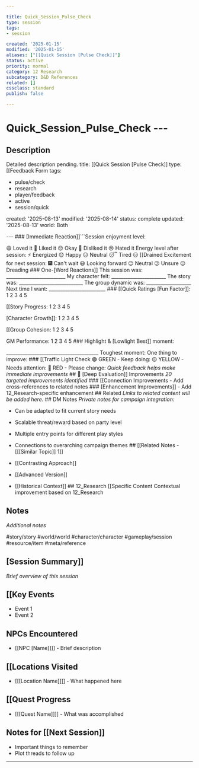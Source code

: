 ```yaml
---

title: Quick_Session_Pulse_Check
type: session
tags:
- session

created: '2025-01-15'
modified: '2025-01-15'
aliases: ["[[Quick Session [Pulse Check]]"]
status: active
priority: normal
category: 12 Research
subcategory: D&D References
related: []
cssclass: standard
publish: false

---
```


 # Quick_Session_Pulse_Check ---

## Description

Detailed description pending.
title: [[Quick Session [Pulse Check]]
type: [[Feedback Form
tags:
- pulse/check
- research
- player/feedback
- active
- session/quick

created: '2025-08-13'
modified: '2025-08-14'
status: complete
updated: '2025-08-13'
world: Both

--- ### [Immediate Reaction]]```Session enjoyment level:

😄 Loved it 🙂 Liked it 😐 Okay 🙁 Disliked it 😢 Hated it Energy level after session:
⚡ Energized 😊 Happy 😐 Neutral 😴 Tired 😑 [[Drained Excitement for next session:
🎆 Can't wait 😃 Looking forward 😐 Neutral 😕 Unsure 😒 Dreading ### One-[Word Reactions]] This session was: _________________________ My character felt: _______________________ The story was: ___________________________ The group dynamic was: ___________________ Next time I want: ________________________ ### [[Quick Ratings [Fun Factor]]: 1 2 3 4 5

[[Story Progress: 1 2 3 4 5

[Character Growth]]: 1 2 3 4 5

[[Group Cohesion: 1 2 3 4 5

GM Performance: 1 2 3 4 5 ### Highlight & [Lowlight Best]] moment:

_______________________________________ Toughest moment: One thing to improve: ### [[Traffic Light Check 🟢 GREEN - Keep doing: 🟡 YELLOW - Needs attention: 🔴 RED - Please change: *Quick feedback helps make immediate improvements* ## 🔧 [Deep Evaluation]] Improvements *20 targeted improvements identified* ### [[Connection Improvements - Add cross-references to related notes ### [Enhancement Improvements]] - Add 12_Research-specific enhancement ## Related *Links to related content will be added here.* ## DM Notes *Private notes for campaign integration:*

- Can be adapted to fit current story needs
- Scalable threat/reward based on party level
- Multiple entry points for different play styles
- Connections to overarching campaign themes ## [[Related Notes - [[[Similar Topic]] 1]]

- [[Contrasting Approach]]
- [[Advanced Version]]
- [[Historical Context]] ## 12_Research [[Specific Content Contextual improvement based on 12_Research

## Notes

*Additional notes*

#story/story
#world/world
#character/character
#gameplay/session
#resource/item
#meta/reference
## [Session Summary]]
*Brief overview of this session*

## [[Key Events
- Event 1
- Event 2

## NPCs Encountered
- [[NPC [Name]]]] - Brief description

## [[Locations Visited
- [[[Location Name]]]] - What happened here

## [[Quest Progress
- [[[Quest Name]]]] - What was accomplished

## Notes for [[Next Session]]
- Important things to remember
- Plot threads to follow up

---
